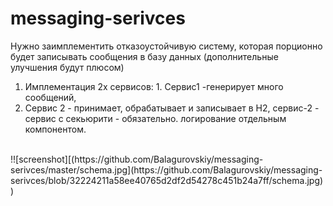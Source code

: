 # messaging-serivces
Нужно заимплементить отказоустойчивую систему, которая порционно будет записывать сообщения в базу данных (дополнительные улучшения будут плюсом)
1. Имплементация 2х сервисов: 1. Сервис1 -генерирует много сообщений,  
2. Сервис 2 - принимает, обрабатывает и записывает в Н2, сервис-2 - сервис с секьюрити - обязательно. 
логирование отдельным компонентом.
<br/>
!![screenshot][(https://github.com/Balagurovskiy/messaging-serivces/master/schema.jpg](https://github.com/Balagurovskiy/messaging-serivces/blob/32224211a58ee40765d2df2d54278c451b24a7ff/schema.jpg))
